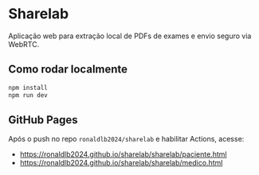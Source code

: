 # Sharelab

Aplicação web para extração local de PDFs de exames e envio seguro via WebRTC.

## Como rodar localmente
```bash
npm install
npm run dev
```


## GitHub Pages
Após o push no repo `ronaldlb2024/sharelab` e habilitar Actions,
acesse:
- https://ronaldlb2024.github.io/sharelab/sharelab/paciente.html
- https://ronaldlb2024.github.io/sharelab/sharelab/medico.html

